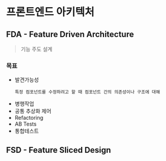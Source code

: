 # 프론트엔드 아키텍처

## FDA - Feature Driven Architecture

> 기능 주도 설계

### 목표

- 발견가능성
  ```
  특정 컴포넌트를 수정하려고 할 때 컴포넌트 간의 의존성이나 구조에 대해
  ```
- 병행작업
- 공통 추상화 제어
- Refactoring
- AB Tests
- 통합테스트

## FSD - Feature Sliced Design
